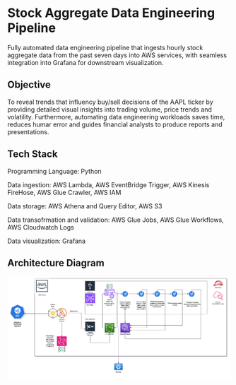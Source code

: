 # Stock Aggregate Data Engineering Pipeline
Fully automated data engineering pipeline that ingests hourly stock aggregate data from the past seven days into AWS services, with seamless integration into Grafana for downstream visualization.

## Objective

To reveal trends that influency buy/sell decisions of the AAPL ticker by providing detailed visual insights into trading volume, price trends and volatility. Furthermore, automating data engineering workloads saves time, reduces humar error and guides financial analysts to produce reports and presentations.

## Tech Stack

Programming Language: Python

Data ingestion: AWS Lambda, AWS EventBridge Trigger, AWS Kinesis FireHose, AWS Glue Crawler, AWS IAM

Data storage: AWS Athena and Query Editor, AWS S3

Data transofrmation and validation: AWS Glue Jobs, AWS Glue Workflows, AWS Cloudwatch Logs

Data visualization: Grafana

## Architecture Diagram

![Architecture Diagram](https://github.com/arnab-raychaudhari/stock-aggregation-data-pipeline/blob/9c1c00bc7b0547e0a83972ff30312cbf539deea4/StockAggregateArchitectureDiagram.jpg)
